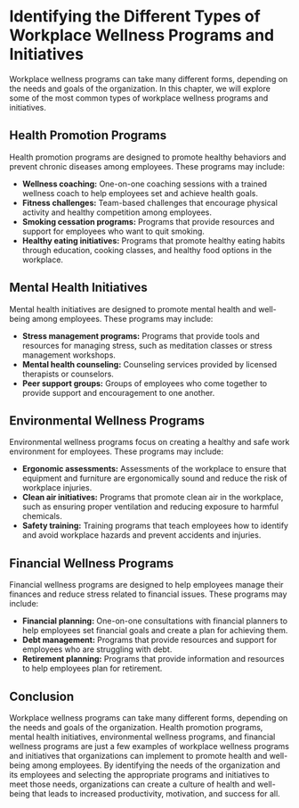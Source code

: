 Identifying the Different Types of Workplace Wellness Programs and Initiatives
===========================================================================================================================================

Workplace wellness programs can take many different forms, depending on the needs and goals of the organization. In this chapter, we will explore some of the most common types of workplace wellness programs and initiatives.

Health Promotion Programs
-------------------------

Health promotion programs are designed to promote healthy behaviors and prevent chronic diseases among employees. These programs may include:

* **Wellness coaching:** One-on-one coaching sessions with a trained wellness coach to help employees set and achieve health goals.
* **Fitness challenges:** Team-based challenges that encourage physical activity and healthy competition among employees.
* **Smoking cessation programs:** Programs that provide resources and support for employees who want to quit smoking.
* **Healthy eating initiatives:** Programs that promote healthy eating habits through education, cooking classes, and healthy food options in the workplace.

Mental Health Initiatives
-------------------------

Mental health initiatives are designed to promote mental health and well-being among employees. These programs may include:

* **Stress management programs:** Programs that provide tools and resources for managing stress, such as meditation classes or stress management workshops.
* **Mental health counseling:** Counseling services provided by licensed therapists or counselors.
* **Peer support groups:** Groups of employees who come together to provide support and encouragement to one another.

Environmental Wellness Programs
-------------------------------

Environmental wellness programs focus on creating a healthy and safe work environment for employees. These programs may include:

* **Ergonomic assessments:** Assessments of the workplace to ensure that equipment and furniture are ergonomically sound and reduce the risk of workplace injuries.
* **Clean air initiatives:** Programs that promote clean air in the workplace, such as ensuring proper ventilation and reducing exposure to harmful chemicals.
* **Safety training:** Training programs that teach employees how to identify and avoid workplace hazards and prevent accidents and injuries.

Financial Wellness Programs
---------------------------

Financial wellness programs are designed to help employees manage their finances and reduce stress related to financial issues. These programs may include:

* **Financial planning:** One-on-one consultations with financial planners to help employees set financial goals and create a plan for achieving them.
* **Debt management:** Programs that provide resources and support for employees who are struggling with debt.
* **Retirement planning:** Programs that provide information and resources to help employees plan for retirement.

Conclusion
----------

Workplace wellness programs can take many different forms, depending on the needs and goals of the organization. Health promotion programs, mental health initiatives, environmental wellness programs, and financial wellness programs are just a few examples of workplace wellness programs and initiatives that organizations can implement to promote health and well-being among employees. By identifying the needs of the organization and its employees and selecting the appropriate programs and initiatives to meet those needs, organizations can create a culture of health and well-being that leads to increased productivity, motivation, and success for all.
